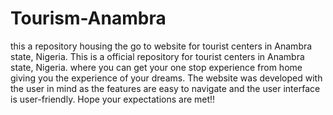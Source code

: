 # Tourism-Anambra
this a repository housing the go to website for tourist centers in Anambra state, Nigeria.
This is a official repository for tourist centers in Anambra state, Nigeria. where you can get your one stop experience from home giving you the experience of your dreams.
The website was developed with the user in mind as the features are easy to navigate and the user interface is user-friendly. 
Hope your expectations are met!!
